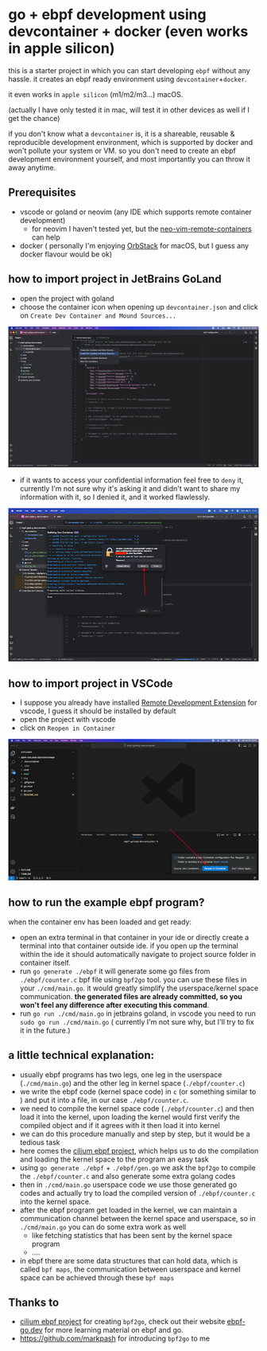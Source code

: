 # go + ebpf development using devcontainer + docker (even works in apple silicon)


this is a starter project in which you can start developing `ebpf` without any hassle.
it creates an ebpf ready environment using `devcontainer`+`docker`.

it even works in `apple silicon` (m1/m2/m3...) macOS.

(actually I have only tested it in mac, will test it in other devices as well if I get the chance)

if you don't know what a `devcontainer` is, it is a shareable, reusable & reproducible 
development environment, which is supported by docker and won't pollute your system or VM.
so you don't need to create an ebpf development environment yourself,
and most importantly you can throw it away anytime.


## Prerequisites

- vscode or goland or neovim (any IDE which supports remote container development)
  - for neovim I haven't tested yet, but the [neo-vim-remote-containers](https://github.com/jamestthompson3/nvim-remote-containers) can help 
- docker ( personally I'm enjoying [OrbStack](https://orbstack.dev/) for macOS, but I guess any docker flavour would be ok)


## how to import project in JetBrains GoLand

- open the project with goland
- choose the container icon when opening up `devcontainer.json` and click on `Create Dev Container and Mound Sources...`

![JetBrains GoLand](./img/1_run_devcontainer_jetbrains.png?raw=true)

- if it wants to access your confidential information feel free to `deny` it, currently I'm not sure why it's asking it and didn't want to share my information with it, so I denied it, and it worked flawlessly.  

![JetBrains GoLand](./img/2_run_devcontainer_jetbrains.png?raw=true)

## how to import project in VSCode

- I suppose you already have installed [Remote Development Extension](https://marketplace.visualstudio.com/items?itemName=ms-vscode-remote.vscode-remote-extensionpack) for vscode, I guess it should be installed by default
- open the project with vscode
- click on `Reopen in Container`

![JetBrains GoLand](./img/1_run_devcontainer_vscode.png?raw=true)

## how to run the example ebpf program?

when the container env has been loaded and get ready:
  - open an extra terminal in that container in your ide or directly create a terminal into that container outside ide. if you open up the terminal within the ide it should automatically navigate to project source folder in container itself.
  - run `go generate ./ebpf` it will generate some go files from `./ebpf/counter.c` bpf file using `bpf2go` tool. you can use these files in your `./cmd/main.go`. it would greatly simplify the userspace/kernel space communication. **the generated files are already committed, so you won't feel any difference after executing this command**.  
  - run `go run ./cmd/main.go` in jetbrains goland, in vscode you need to run `sudo go run ./cmd/main.go` ( currently I'm not sure why, but I'll try to fix it in the future.)


## a little technical explanation:

- usually ebpf programs has two legs, one leg in the userspace (`./cmd/main.go`) and the other leg in kernel space (`./ebpf/counter.c`)
- we write the ebpf code (kernel space code) in `c` (or something similar to ) and put it into a file, in our case `./ebpf/counter.c`.
- we need to compile the kernel space code (`./ebpf/counter.c`) and then load it into the kernel, upon loading the kernel would first verify the compiled object and if it agrees with it then load it into kernel
- we can do this procedure manually and step by step, but it would be a tedious task
- here comes the [cilium ebpf project](https://github.com/cilium/ebpf), which helps us to do the compilation and loading the kernel space to the program an easy task
- using `go generate ./ebpf` + `./ebpf/gen.go` we ask the `bpf2go` to compile the `./ebpf/counter.c` and also generate some extra golang codes
- then in `./cmd/main.go` userspace code we use those generated go codes and actually try to load the compiled version of `./ebpf/counter.c` into the kernel space.
- after the ebpf program get loaded in the kernel, we can maintain a communication channel between the kernel space and userspace, so in `./cmd/main.go` you can do some extra work as well
  - like fetching statistics that has been sent by the kernel space program
  - ....
- in ebpf there are some data structures that can hold data, which is called `bpf maps`, the communication between userspace and kernel space can be achieved through these `bpf maps`


## Thanks to
- [cilium ebpf project](https://github.com/cilium/ebpf) for creating `bpf2go`, check out their website [ebpf-go.dev](https://ebpf-go.dev/) for more learning material on ebpf and go.
- https://github.com/markpash for introducing `bpf2go` to me